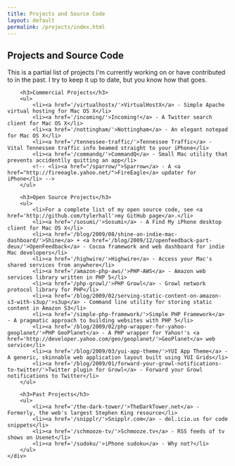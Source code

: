 ```yaml
---
title: Projects and Source Code
layout: default
permalink: /projects/index.html
---
```

<div class='projects' id='bd'> 
	<div class='yui-g band1'> 
		<h2>Projects and Source Code</h2> 
		<p>This is a partial list of projects I'm currently working on or have contributed to in the past.
		I try to keep it up to date, but you know how that goes.</p> 
		
		<h3>Commercial Projects</h3> 
		<ul> 
			<li><a href='/virtualhostx/'>VirtualHostX</a> - Simple Apache virtual hosting for Mac OS X</li> 
			<li><a href='/incoming/'>Incoming!</a> - A Twitter search client for Mac OS X</li> 
            <li><a href='/nottingham/'>Nottingham</a> - An elegant notepad for Mac OS X</li> 
			<li><a href='/tennessee-traffic/'>Tennessee Traffic</a> - Vital Tennessee traffic info beamed straight to your iPhone</li> 
			<li><a href='/commandq/'>CommandQ</a> - Small Mac utility that prevents accidentlly quitting an app</li> 
			<!-- <li><a href="/sparrow/">Sparrow</a> - A <a href="http://fireeagle.yahoo.net/">FireEagle</a> updater for iPhone</li> --> 
		</ul> 
		
		<h3>Open Source Projects</h3> 
		<ul> 
			<li>For a complete list of my open source code, see <a href='http://github.com/tylerhall'>my GitHub page</a>.</li> 
			<li><a href='/sosumi/'>Sosumi</a> - A Find My iPhone desktop client for Mac OS X</li> 
			<li><a href='/blog/2009/08/shine-an-indie-mac-dashboard/'>Shine</a> + <a href='/blog/2009/12/openfeedback-part-deux/'>OpenFeedback</a> - Cocoa framework and web dashboard for indie Mac developers</li> 
			<li><a href='/highwire/'>Highwire</a> - Access your Mac's shared services from anywhere</li> 
			<li><a href='/amazon-php-aws/'>PHP-AWS</a> - Amazon web services library written in PHP 5</li> 
			<li><a href='/php-growl/'>PHP Growl</a> - Growl network protocol library for PHP</li> 
			<li><a href='/blog/2009/02/serving-static-content-on-amazon-s3-with-s3up/'>s3up</a> - Command line utility for storing static content in Amazon S3</li> 
			<li><a href='/simple-php-framework/'>Simple PHP Framework</a> - A pragmatic approach to building websites with PHP 5</li> 
			<li><a href='/blog/2009/02/php-wrapper-for-yahoo-geoplanet/'>PHP GeoPlanet</a> - A PHP wrapper for Yahoo!'s <a href='http://developer.yahoo.com/geo/geoplanet/'>GeoPlanet</a> web service</li> 
			<li><a href='/blog/2009/03/yui-app-theme/'>YUI App Theme</a> - A generic, skinnable web application layout built using YUI Grids</li> 
			<li><a href='/blog/2009/01/forward-your-growl-notifications-to-twitter/'>Twitter plugin for Growl</a> - Forward your Growl notifications to Twitter</li> 
		</ul> 
		
		<h3>Past Projects</h3> 
		<ul> 
			<li><a href='/the-dark-tower/'>TheDarkTower.net</a> - Formerly, the web's largest Stephen King resource</li> 
			<li><a href='/snipplr/'>Snipplr.com</a> - del.icio.us for code snippets</li> 
			<li><a href='/schmooze-tv/'>Schmooze.tv</a> - RSS feeds of tv shows on Usenet</li> 
			<li><a href='/sudoku/'>iPhone sudoku</a> - Why not?</li> 
		</ul> 
	</div> 
</div>